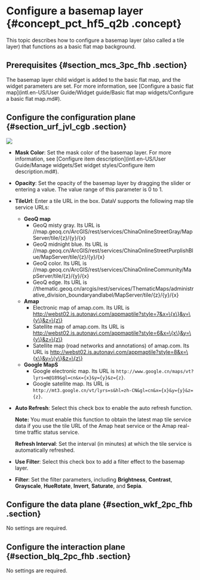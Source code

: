 # Configure a basemap layer {#concept_pct_hf5_q2b .concept}

This topic describes how to configure a basemap layer \(also called a tile layer\) that functions as a basic flat map background.

## Prerequisites {#section_mcs_3pc_fhb .section}

The basemap layer child widget is added to the basic flat map, and the widget parameters are set. For more information, see [Configure a basic flat map](intl.en-US/User Guide/Widget guide/Basic flat map widgets/Configure a basic flat map.md#).

## Configure the configuration plane {#section_urf_jvl_cgb .section}

![](http://static-aliyun-doc.oss-cn-hangzhou.aliyuncs.com/assets/img/16573/155808639541120_en-US.png)

-   **Mask Color**: Set the mask color of the basemap layer. For more information, see [Configure item description](intl.en-US/User Guide/Manage widgets/Set widget styles/Configure item description.md#).
-   **Opacity**: Set the opacity of the basemap layer by dragging the slider or entering a value. The value range of this parameter is 0 to 1.
-   **TileUrl**: Enter a tile URL in the box. DataV supports the following map tile service URLs:
    -   **GeoQ map** 
        -   GeoQ misty gray. Its URL is //map.geoq.cn/ArcGIS/rest/services/ChinaOnlineStreetGray/MapServer/tile/\{z\}/\{y\}/\{x\}
        -   GeoQ midnight blue. Its URL is //map.geoq.cn/ArcGIS/rest/services/ChinaOnlineStreetPurplishBlue/MapServer/tile/\{z\}/\{y\}/\{x\}
        -   GeoQ color. Its URL is //map.geoq.cn/ArcGIS/rest/services/ChinaOnlineCommunity/MapServer/tile/\{z\}/\{y\}/\{x\}
        -   GeoQ edge. Its URL is //thematic.geoq.cn/arcgis/rest/services/ThematicMaps/administrative\_division\_boundaryandlabel/MapServer/tile/\{z\}/\{y\}/\{x\}
    -   **Amap** 
        -   Electronic map of amap.com. Its URL is http://webst02.is.autonavi.com/appmaptile?style=7&x=\{x\}&y=\{y\}&z=\{z\}
        -   Satellite map of amap.com. Its URL is http://webst02.is.autonavi.com/appmaptile?style=6&x=\{x\}&y=\{y\}&z=\{z\}
        -   Satellite map \(road networks and annotations\) of amap.com. Its URL is http://webst02.is.autonavi.com/appmaptile?style=8&x=\{x\}&y=\{y\}&z=\{z\}
    -   **Google MapS** 
        -   Google electronic map. Its URL is `http://www.google.cn/maps/vt?lyrs=m@189&gl=cn&x={x}&y={y}&z={z}`.
        -   Google satellite map. Its URL is `http://mt3.google.cn/vt/lyrs=s&hl=zh-CN&gl=cn&x={x}&y={y}&z={z}`.
-   **Auto Refresh**: Select this check box to enable the auto refresh function.

    **Note:** You must enable this function to obtain the latest map tile service data if you use the tile URL of the Amap heat service or the Amap real-time traffic status service.

    **Refresh Interval**: Set the interval \(in minutes\) at which the tile service is automatically refreshed.

-   **Use Filter**: Select this check box to add a filter effect to the basemap layer.
-   **Filter**: Set the filter parameters, including **Brightness**, **Contrast**, **Grayscale**, **HueRotate**, **Invert**, **Saturate**, and **Sepia**.

## Configure the data plane {#section_wkf_2pc_fhb .section}

No settings are required.

## Configure the interaction plane {#section_blq_2pc_fhb .section}

No settings are required.

